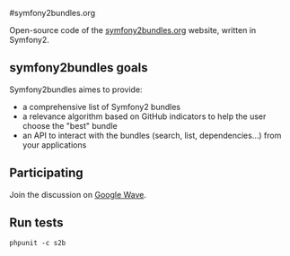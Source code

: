 #symfony2bundles.org

Open-source code of the [symfony2bundles.org](http://symfony2bundles.org) website, written in Symfony2.

## symfony2bundles goals

Symfony2bundles aimes to provide:

- a comprehensive list of Symfony2 bundles
- a relevance algorithm based on GitHub indicators to help the user choose the "best" bundle
- an API to interact with the bundles (search, list, dependencies…) from your applications

## Participating

Join the discussion on [Google Wave](https://wave.google.com/wave/waveref/googlewave.com/w+0CQKHWtqC).

## Run tests

    phpunit -c s2b
